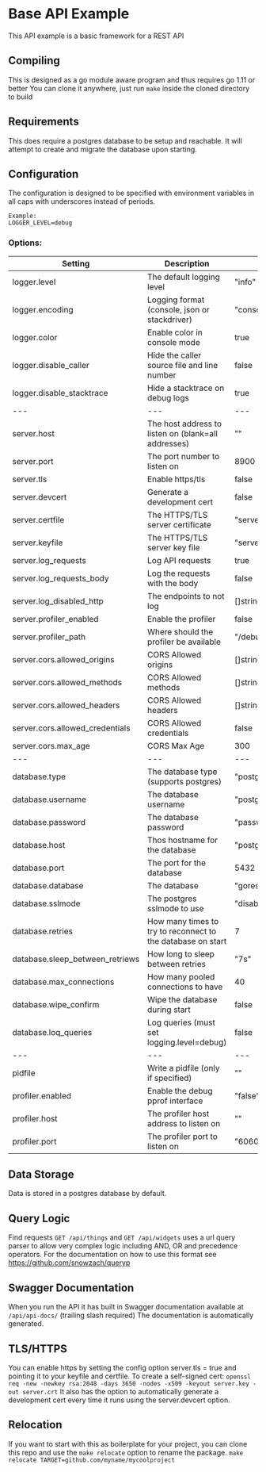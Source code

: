 # Base API Example

This API example is a basic framework for a REST API

## Compiling
This is designed as a go module aware program and thus requires go 1.11 or better
You can clone it anywhere, just run `make` inside the cloned directory to build

## Requirements
This does require a postgres database to be setup and reachable. It will attempt to create and migrate the database upon starting.

## Configuration
The configuration is designed to be specified with environment variables in all caps with underscores instead of periods. 
```
Example:
LOGGER_LEVEL=debug
```

### Options:
| Setting                         | Description                                                 | Default                 |
| ------------------------------- | ----------------------------------------------------------- | ----------------------- |
| logger.level                    | The default logging level                                   | "info"                  |
| logger.encoding                 | Logging format (console, json or stackdriver)               | "console"               |
| logger.color                    | Enable color in console mode                                | true                    |
| logger.disable_caller           | Hide the caller source file and line number                 | false                   |
| logger.disable_stacktrace       | Hide a stacktrace on debug logs                             | true                    |
| ---                             | ---                                                         | ---                     |
| server.host                     | The host address to listen on (blank=all addresses)         | ""                      |
| server.port                     | The port number to listen on                                | 8900                    |
| server.tls                      | Enable https/tls                                            | false                   |
| server.devcert                  | Generate a development cert                                 | false                   |
| server.certfile                 | The HTTPS/TLS server certificate                            | "server.crt"            |
| server.keyfile                  | The HTTPS/TLS server key file                               | "server.key"            |
| server.log_requests             | Log API requests                                            | true                    |
| server.log_requests_body        | Log the requests with the body                              | false                   |
| server.log_disabled_http        | The endpoints to not log                                    | []string{"/version"}    |
| server.profiler_enabled         | Enable the profiler                                         | false                   |
| server.profiler_path            | Where should the profiler be available                      | "/debug"                |
| server.cors.allowed_origins     | CORS Allowed origins                                        | []string{"*"}           |
| server.cors.allowed_methods     | CORS Allowed methods                                        | []string{...everything} |
| server.cors.allowed_headers     | CORS Allowed headers                                        | []string{"*"}           |
| server.cors.allowed_credentials | CORS Allowed credentials                                    | false                   |
| server.cors.max_age             | CORS Max Age                                                | 300                     |
| ---                             | ---                                                         | ---                     |
| database.type                   | The database type (supports postgres)                       | "postgres"              |
| database.username               | The database username                                       | "postgres"              |
| database.password               | The database password                                       | "password"              |
| database.host                   | Thos hostname for the database                              | "postgres"              |
| database.port                   | The port for the database                                   | 5432                    |
| database.database               | The database                                                | "gorestapi"             |
| database.sslmode                | The postgres sslmode to use                                 | "disable"               |
| database.retries                | How many times to try to reconnect to the database on start | 7                       |
| database.sleep_between_retriews | How long to sleep between retries                           | "7s"                    |
| database.max_connections        | How many pooled connections to have                         | 40                      |
| database.wipe_confirm           | Wipe the database during start                              | false                   |
| database.loq_queries            | Log queries (must set logging.level=debug)                  | false                   |
| ---                             | ---                                                         | ---                     |
| pidfile                         | Write a pidfile (only if specified)                         | ""                      |
| profiler.enabled                | Enable the debug pprof interface                            | "false"                 |
| profiler.host                   | The profiler host address to listen on                      | ""                      |
| profiler.port                   | The profiler port to listen on                              | "6060"                  |


## Data Storage
Data is stored in a postgres database by default.

## Query Logic
Find requests `GET /api/things` and `GET /api/widgets` uses a url query parser to allow very complex logic including AND, OR and precedence operators. 
For the documentation on how to use this format see https://github.com/snowzach/queryp

## Swagger Documentation
When you run the API it has built in Swagger documentation available at `/api/api-docs/` (trailing slash required)
The documentation is automatically generated.

## TLS/HTTPS
You can enable https by setting the config option server.tls = true and pointing it to your keyfile and certfile.
To create a self-signed cert: `openssl req -new -newkey rsa:2048 -days 3650 -nodes -x509 -keyout server.key -out server.crt`
It also has the option to automatically generate a development cert every time it runs using the server.devcert option.

## Relocation
If you want to start with this as boilerplate for your project, you can clone this repo and use the `make relocate` option to rename the package.
`make relocate TARGET=github.com/myname/mycoolproject`
